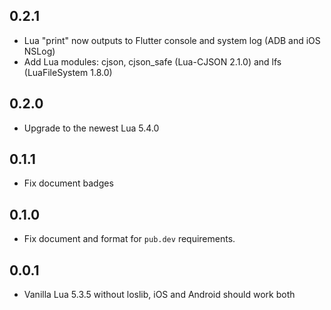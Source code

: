 ## 0.2.1

- Lua "print" now outputs to Flutter console and system log (ADB and iOS NSLog)
- Add Lua modules: cjson, cjson\_safe (Lua-CJSON 2.1.0) and lfs (LuaFileSystem 1.8.0)

## 0.2.0

- Upgrade to the newest Lua 5.4.0

## 0.1.1

* Fix document badges

## 0.1.0

* Fix document and format for `pub.dev` requirements.

## 0.0.1

* Vanilla Lua 5.3.5 without loslib, iOS and Android should work both
